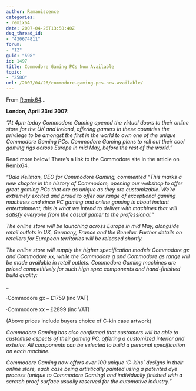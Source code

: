 ```yaml
---
author: Ramaniscence
categories:
- remix64
date: 2007-04-26T13:58:40Z
dsq_thread_id:
- "430674811"
forum:
- "12"
guid: "598"
id: 1497
title: Commodore Gaming PCs Now Available
topic:
- "2580"
url: /2007/04/26/commodore-gaming-pcs-now-available/
---
```


From <a target="_blank" href="http://www.remix64.com/commodore_gaming_pcs_now_available_online.html">Remix64</a>&#8230;

**London, April 23rd 2007:** 

_&#8220;At 4pm today Commodore Gaming opened the virtual doors to their online store for the UK and Ireland, offering gamers in these countries the privilege to be amongst the first in the world to own one of the unique Commodore Gaming PCs. Commodore Gaming plans to roll out their cool gaming rigs across Europe in mid May, before the rest of the world.&#8221;_

Read more below! There&#8217;s a link to the Commodore site in the article on Remix64.

_&#8220;Bala Keilman, CEO for Commodore Gaming, commented &ldquo;This marks a new chapter in the history of Commodore, opening our webshop to offer great gaming PCs that are as unique as they are customizable. We&rsquo;re extremely excited and proud to offer our range of exceptional gaming machines and since PC gaming and online gaming is about instant entertainment, this is what we intend to deliver with machines that will satisfy everyone from the casual gamer to the professional.&rdquo;_

_The online store will be launching across Europe in mid May, alongside retail outlets in UK, Germany, France and the Benelux. Further details on retailers for European territories will be released shortly._

_The online store will supply the higher specification models Commodore gx and Commodore xx, while the Commodore g and Commodore gs range will be made available in retail outlets. Commodore Gaming machines are priced competitively for such high spec components and hand-finished build quality:_

_
  
·Commodore gx &#8211; £1759 (inc VAT)
  
·Commodore xx &#8211; £2899 (inc VAT)</p> 

(Above prices include buyers choice of C-kin case artwork)
  
</em>

_Commodore Gaming has also confirmed that customers will be able to customise aspects of their gaming PC, offering a customized interior and exterior. All components can be selected to build a personal specification on each machine._

_Commodore Gaming now offers over 100 unique &lsquo;C-kins&rsquo; designs in their online store, each case being artistically painted using a patented dye process (unique to Commodore Gaming) and individually finished with a scratch proof surface usually reserved for the automotive industry.&#8221;_